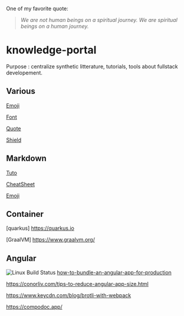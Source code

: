 One of my favorite quote:

> _We are not human beings on a spiritual journey. We are spiritual beings on a human journey._

# knowledge-portal
Purpose : centralize synthetic litterature, tutorials, tools about fullstack developement.

 
## Various
[Emoji][emoji-url]

[Font][font-url]

[Quote][quote-url]

[Shield][shields-url]

## Markdown
[Tuto][markdown-tuto]

[CheatSheet][markdown-cheat]

[Emoji][markdown-emoji]

## Container
[quarkus] https://quarkus.io

[GraalVM] https://www.graalvm.org/

## Angular
<img src="https://img.shields.io/badge/angular-build-success.svg" alt="Linux Build Status"/><span>&nbsp;[how-to-bundle-an-angular-app-for-production](https://stackoverflow.com/questions/37631098/how-to-bundle-an-angular-app-for-production)</span>

https://conorliv.com/tips-to-reduce-angular-app-size.html

https://www.keycdn.com/blog/brotli-with-webpack

https://compodoc.app/

[angular:build]: https://img.shields.io/badge/angular-build-success.svg

[tiger-image]: https://emojipedia-us.s3.dualstack.us-west-1.amazonaws.com/thumbs/72/emojione/178/tiger-face_1f42f.png
[okta-url]: https://developer.okta.com/signup?utm_source=JHipster&utm_medium=logo&utm_campaign=Gold-Sponsor

[markdown-tuto]: https://guides.github.com/features/mastering-markdown/
[markdown-cheat]: https://guides.github.com/pdfs/markdown-cheatsheet-online.pdf
[markdown-emoji]: https://github.com/ikatyang/emoji-cheat-sheet/blob/master/README.md

[emoji-url]: https://emojipedia.org/

[font-url]: https://www.fontspace.com
[quote-url]: http://wisdomquotes.com/spiritual-quotes/
[shields-url]: https://shields.io

